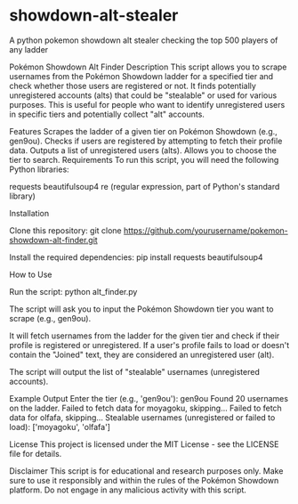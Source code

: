 # showdown-alt-stealer
A python pokemon showdown alt stealer checking the top 500 players of any ladder

Pokémon Showdown Alt Finder
Description
This script allows you to scrape usernames from the Pokémon Showdown ladder for a specified tier and check whether those users are registered or not. It finds potentially unregistered accounts (alts) that could be "stealable" or used for various purposes. This is useful for people who want to identify unregistered users in specific tiers and potentially collect "alt" accounts.

Features
Scrapes the ladder of a given tier on Pokémon Showdown (e.g., gen9ou).
Checks if users are registered by attempting to fetch their profile data.
Outputs a list of unregistered users (alts).
Allows you to choose the tier to search.
Requirements
To run this script, you will need the following Python libraries:

requests
beautifulsoup4
re (regular expression, part of Python's standard library)

Installation

Clone this repository:
git clone https://github.com/yourusername/pokemon-showdown-alt-finder.git

Install the required dependencies:
pip install requests beautifulsoup4

How to Use

Run the script:
python alt_finder.py

The script will ask you to input the Pokémon Showdown tier you want to scrape (e.g., gen9ou).

It will fetch usernames from the ladder for the given tier and check if their profile is registered or unregistered. If a user's profile fails to load or doesn't contain the "Joined" text, they are considered an unregistered user (alt).

The script will output the list of "stealable" usernames (unregistered accounts).

Example Output
Enter the tier (e.g., 'gen9ou'): gen9ou
Found 20 usernames on the ladder.
Failed to fetch data for moyagoku, skipping...
Failed to fetch data for olfafa, skipping...
Stealable usernames (unregistered or failed to load): ['moyagoku', 'olfafa']

License
This project is licensed under the MIT License - see the LICENSE file for details.

Disclaimer
This script is for educational and research purposes only. Make sure to use it responsibly and within the rules of the Pokémon Showdown platform. Do not engage in any malicious activity with this script.
